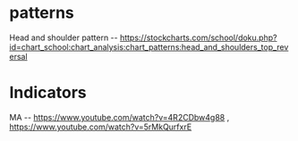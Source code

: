 # patterns

Head and shoulder pattern -- https://stockcharts.com/school/doku.php?id=chart_school:chart_analysis:chart_patterns:head_and_shoulders_top_reversal


# Indicators

MA -- https://www.youtube.com/watch?v=4R2CDbw4g88 , https://www.youtube.com/watch?v=5rMkQurfxrE
